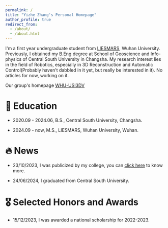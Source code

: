 ```yaml
---
permalink: /
title: "Yizhe Zhang's Personal Homepage"
author_profile: true
redirect_from: 
  - /about/
  - /about.html
---
```



I'm a first year undergraduate student from [LIESMARS](https://liesmars.whu.edu.cn/), Wuhan University. Previously, I obtained my B.Eng degree at School of Geoscience and Info-physics of Central South University in Changsha. My research interest lies in the field of Robotics, especially in 3D Reconstruction and Automatic Control(Probably haven't dabbled in it yet, but really be interested in it). No articles for now, working on it.

Our group's homepage [WHU-USI3DV](https://github.com/WHU-USI3DV)

📖 Education
======
- 2020.09 - 2024.06, B.S., Central South University, Changsha.

- 2024.09 - now, M.S., LIESMARS, Wuhan University, Wuhan.

🔥 News
======
- 23/10/2023, I was publicized by my college, you can [click here](https://mp.weixin.qq.com/s/5-uR-y1dhPx0i8-yOfTN4Q) to know more.

- 24/06/2024, I graduated from Central South University.


🎖 Selected Honors and Awards
======
- 15/12/2023, I was awarded a national scholarship for 2022-2023.
